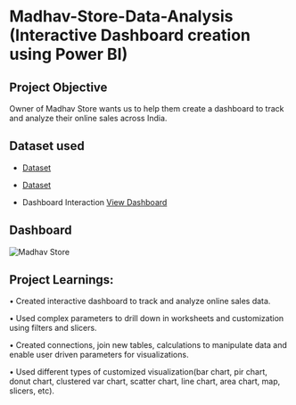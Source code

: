 # Madhav-Store-Data-Analysis (Interactive Dashboard creation using Power BI)
## Project Objective
Owner of Madhav Store wants us to help them create a dashboard to track and analyze their online sales across India.

## Dataset used
- <a href="https://github.com/vishi1314/Data-Analysis-Dashboard/blob/main/Details.csv">Dataset</a>
- <a href="https://github.com/vishi1314/Data-Analysis-Dashboard/blob/main/Orders.csv">Dataset</a>

- Dashboard Interaction <a href="https://github.com/vishi1314/Data-Analysis-Dashboard/blob/main/Madhav%20Store.png">View Dashboard</a>

## Dashboard

![Madhav Store](https://github.com/user-attachments/assets/8a304116-94bb-4d0f-8e82-5ddb140e7632)

## Project Learnings:
•	Created interactive dashboard to track and analyze online sales data.

•	Used complex parameters to drill down in worksheets and customization using filters and slicers.

•	Created connections, join new tables, calculations to manipulate data and enable user driven parameters for visualizations.

•	Used different types of customized visualization(bar chart, pir chart, donut chart, clustered var chart, scatter chart, line chart, area chart, map, slicers, etc).

